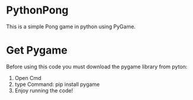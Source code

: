 # PythonPong
This is a simple Pong game in python using PyGame.

# Get Pygame
Before using this code you must download the pygame library from pyton:
1. Open Cmd
2. type Command: pip install pygame
3. Enjoy running the code!
